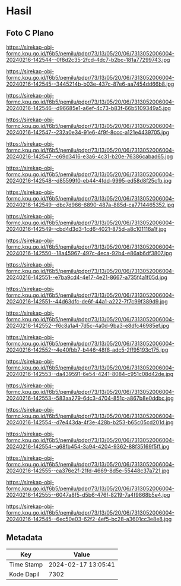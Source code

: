 # Hasil

## Foto C Plano

https://sirekap-obj-formc.kpu.go.id/f6b5/pemilu/pdpr/73/13/05/20/06/7313052006004-20240216-142544--0f8d2c35-2fcd-4dc7-b2bc-181a77299743.jpg

https://sirekap-obj-formc.kpu.go.id/f6b5/pemilu/pdpr/73/13/05/20/06/7313052006004-20240216-142545--3445214b-b03e-437c-87e6-aa7454dd66b8.jpg

https://sirekap-obj-formc.kpu.go.id/f6b5/pemilu/pdpr/73/13/05/20/06/7313052006004-20240216-142546--d96685e1-a6ef-4c73-b83f-66b5109349a5.jpg

https://sirekap-obj-formc.kpu.go.id/f6b5/pemilu/pdpr/73/13/05/20/06/7313052006004-20240216-142547--232a0e34-91e6-4f9f-8ccc-a121e4439705.jpg

https://sirekap-obj-formc.kpu.go.id/f6b5/pemilu/pdpr/73/13/05/20/06/7313052006004-20240216-142547--c69d3416-e3a6-4c31-b20e-76386cabad65.jpg

https://sirekap-obj-formc.kpu.go.id/f6b5/pemilu/pdpr/73/13/05/20/06/7313052006004-20240216-142548--d85599f0-eb44-4fdd-9995-ed58d8f25cfb.jpg

https://sirekap-obj-formc.kpu.go.id/f6b5/pemilu/pdpr/73/13/05/20/06/7313052006004-20240216-142549--dbc7d966-6890-487a-885d-ca7714465352.jpg

https://sirekap-obj-formc.kpu.go.id/f6b5/pemilu/pdpr/73/13/05/20/06/7313052006004-20240216-142549--cbd4d3d3-1cd6-4021-875d-a8c101116a1f.jpg

https://sirekap-obj-formc.kpu.go.id/f6b5/pemilu/pdpr/73/13/05/20/06/7313052006004-20240216-142550--18a45967-497c-4eca-92b4-e86ab6df3807.jpg

https://sirekap-obj-formc.kpu.go.id/f6b5/pemilu/pdpr/73/13/05/20/06/7313052006004-20240216-142551--e7ba9cd4-4e17-4e21-8667-a735f4a1f05d.jpg

https://sirekap-obj-formc.kpu.go.id/f6b5/pemilu/pdpr/73/13/05/20/06/7313052006004-20240216-142551--44d63dfc-de6f-44a1-a222-7f7c99f389d9.jpg

https://sirekap-obj-formc.kpu.go.id/f6b5/pemilu/pdpr/73/13/05/20/06/7313052006004-20240216-142552--f6c8a1a4-7d5c-4a0d-9ba3-e8dfc46985ef.jpg

https://sirekap-obj-formc.kpu.go.id/f6b5/pemilu/pdpr/73/13/05/20/06/7313052006004-20240216-142552--4e40fbb7-b446-48f8-adc5-2ff95193c175.jpg

https://sirekap-obj-formc.kpu.go.id/f6b5/pemilu/pdpr/73/13/05/20/06/7313052006004-20240216-142553--da439591-6e54-4241-8084-c951c08d42de.jpg

https://sirekap-obj-formc.kpu.go.id/f6b5/pemilu/pdpr/73/13/05/20/06/7313052006004-20240216-142553--583aa279-6dc3-4704-851c-a867b8e0ddbc.jpg

https://sirekap-obj-formc.kpu.go.id/f6b5/pemilu/pdpr/73/13/05/20/06/7313052006004-20240216-142554--d7e443da-4f3e-428b-b253-b65c05cd201d.jpg

https://sirekap-obj-formc.kpu.go.id/f6b5/pemilu/pdpr/73/13/05/20/06/7313052006004-20240216-142554--a68fb454-3a94-4204-9362-88f35169f5ff.jpg

https://sirekap-obj-formc.kpu.go.id/f6b5/pemilu/pdpr/73/13/05/20/06/7313052006004-20240216-142555--ca376e2f-21fd-4669-8d5e-55448c37a721.jpg

https://sirekap-obj-formc.kpu.go.id/f6b5/pemilu/pdpr/73/13/05/20/06/7313052006004-20240216-142555--6047a8f5-d5b6-476f-8219-7a4f9868b5e4.jpg

https://sirekap-obj-formc.kpu.go.id/f6b5/pemilu/pdpr/73/13/05/20/06/7313052006004-20240216-142545--6ec50e03-62f2-4ef5-bc28-a3601cc3e8e8.jpg


## Metadata

| Key        | Value               |
| ---------- | ------------------- |
| Time Stamp | 2024-02-17 13:05:41 |
| Kode Dapil | 7302                |



